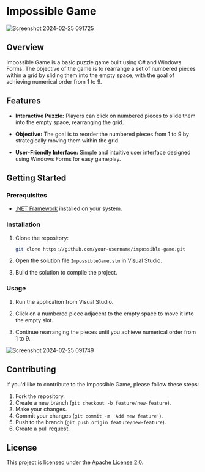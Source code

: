 # Impossible Game

![Screenshot 2024-02-25 091725](https://github.com/avill2022/Juego-Imposible/assets/105819329/4617ff32-0e32-49c2-bfec-bcb9aef34260)

## Overview

Impossible Game is a basic puzzle game built using C# and Windows Forms. The objective of the game is to rearrange a set of numbered pieces within a grid by sliding them into the empty space, with the goal of achieving numerical order from 1 to 9.

## Features

- **Interactive Puzzle:** Players can click on numbered pieces to slide them into the empty space, rearranging the grid.

- **Objective:** The goal is to reorder the numbered pieces from 1 to 9 by strategically moving them within the grid.

- **User-Friendly Interface:** Simple and intuitive user interface designed using Windows Forms for easy gameplay.

## Getting Started

### Prerequisites

- [.NET Framework](https://dotnet.microsoft.com/download/dotnet-framework) installed on your system.

### Installation

1. Clone the repository:

    ```bash
    git clone https://github.com/your-username/impossible-game.git
    ```

2. Open the solution file `ImpossibleGame.sln` in Visual Studio.

3. Build the solution to compile the project.

### Usage

1. Run the application from Visual Studio.

2. Click on a numbered piece adjacent to the empty space to move it into the empty slot.

3. Continue rearranging the pieces until you achieve numerical order from 1 to 9.

![Screenshot 2024-02-25 091749](https://github.com/avill2022/Juego-Imposible/assets/105819329/571a4265-4c03-4c7b-a29d-51fdb5b2f49c)

## Contributing

If you'd like to contribute to the Impossible Game, please follow these steps:

1. Fork the repository.
2. Create a new branch (`git checkout -b feature/new-feature`).
3. Make your changes.
4. Commit your changes (`git commit -m 'Add new feature'`).
5. Push to the branch (`git push origin feature/new-feature`).
6. Create a pull request.

## License

This project is licensed under the [Apache License 2.0](LICENSE.md).
